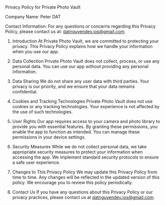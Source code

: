 Privacy Policy for Private Photo Vault

Company Name: Peter DAT

Contact Information: For any questions or concerns regarding this Privacy Policy, please contact us at: datnguyendev.ios@gmail.com.

1. Introduction
At Private Photo Vault, we are committed to protecting your privacy. This Privacy Policy explains how we handle your information when you use our app.

2. Data Collection
Private Photo Vault does not collect, process, or use any personal data. You can use our app without providing any personal information.

3. Data Sharing
We do not share any user data with third parties. Your privacy is our priority, and we ensure that your data remains confidential.

4. Cookies and Tracking Technologies
Private Photo Vault does not use cookies or any tracking technologies. Your experience is not affected by the use of such technologies.

5. User Rights
Our app requires access to your camera and photo library to provide you with essential features. By granting these permissions, you enable the app to function as intended. You can manage these permissions in your device settings.

6. Security Measures
While we do not collect personal data, we take appropriate security measures to protect your information when accessing the app. We implement standard security protocols to ensure a safe user experience.

7. Changes to This Privacy Policy
We may update this Privacy Policy from time to time. Any changes will be reflected in the updated version of this policy. We encourage you to review this policy periodically.

8. Contact Us
If you have any questions about this Privacy Policy or our privacy practices, please contact us at datnguyendev.ios@gmail.com.
